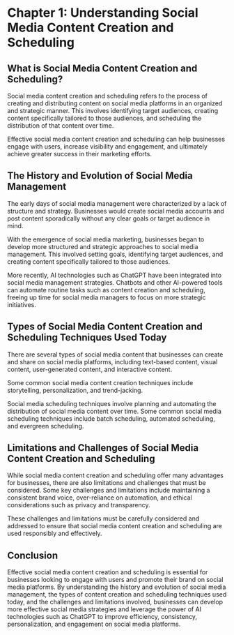 Chapter 1: Understanding Social Media Content Creation and Scheduling
=====================================================================

What is Social Media Content Creation and Scheduling?
-----------------------------------------------------

Social media content creation and scheduling refers to the process of creating and distributing content on social media platforms in an organized and strategic manner. This involves identifying target audiences, creating content specifically tailored to those audiences, and scheduling the distribution of that content over time.

Effective social media content creation and scheduling can help businesses engage with users, increase visibility and engagement, and ultimately achieve greater success in their marketing efforts.

The History and Evolution of Social Media Management
----------------------------------------------------

The early days of social media management were characterized by a lack of structure and strategy. Businesses would create social media accounts and post content sporadically without any clear goals or target audience in mind.

With the emergence of social media marketing, businesses began to develop more structured and strategic approaches to social media management. This involved setting goals, identifying target audiences, and creating content specifically tailored to those audiences.

More recently, AI technologies such as ChatGPT have been integrated into social media management strategies. Chatbots and other AI-powered tools can automate routine tasks such as content creation and scheduling, freeing up time for social media managers to focus on more strategic initiatives.

Types of Social Media Content Creation and Scheduling Techniques Used Today
---------------------------------------------------------------------------

There are several types of social media content that businesses can create and share on social media platforms, including text-based content, visual content, user-generated content, and interactive content.

Some common social media content creation techniques include storytelling, personalization, and trend-jacking.

Social media scheduling techniques involve planning and automating the distribution of social media content over time. Some common social media scheduling techniques include batch scheduling, automated scheduling, and evergreen scheduling.

Limitations and Challenges of Social Media Content Creation and Scheduling
--------------------------------------------------------------------------

While social media content creation and scheduling offer many advantages for businesses, there are also limitations and challenges that must be considered. Some key challenges and limitations include maintaining a consistent brand voice, over-reliance on automation, and ethical considerations such as privacy and transparency.

These challenges and limitations must be carefully considered and addressed to ensure that social media content creation and scheduling are used responsibly and effectively.

Conclusion
----------

Effective social media content creation and scheduling is essential for businesses looking to engage with users and promote their brand on social media platforms. By understanding the history and evolution of social media management, the types of content creation and scheduling techniques used today, and the challenges and limitations involved, businesses can develop more effective social media strategies and leverage the power of AI technologies such as ChatGPT to improve efficiency, consistency, personalization, and engagement on social media platforms.
